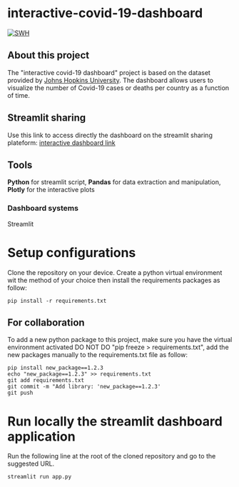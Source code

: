 # interactive-covid-19-dashboard

[![SWH](https://archive.softwareheritage.org/badge/swh:1:dir:898f46bbc89e269fefa6e99fbb72a53a5ad4a471/)](https://archive.softwareheritage.org/swh:1:dir:898f46bbc89e269fefa6e99fbb72a53a5ad4a471;origin=https://github.com/rajaben-ali/interactive-covid-19-dashboard.git;visit=swh:1:snp:70ee5afa30ac8bd3171b4f82e7cadb3530eb5920;anchor=swh:1:rev:9df31fd3baefc9c04ce8594ee547064504ec1d2d)

## **About this project**

The "interactive covid-19 dashboard" project is based on the dataset provided by [Johns Hopkins University](https://github.com/CSSEGISandData/COVID-19). The dashboard allows users to visualize the number of Covid-19 cases or deaths per country as a function of time.

## Streamlit sharing
Use this link to access directly the dashboard on the streamlit sharing plateform: [interactive dashboard link](https://share.streamlit.io/rajaben-ali/interactive-covid-19-dashboard/main/app.py)

## **Tools**
**Python** for streamlit script, **Pandas** for data extraction and manipulation, **Plotly** for the interactive plots

### Dashboard systems
Streamlit

# Setup configurations
Clone the repository on your device.
Create a python virtual environment wit the method of your choice then install the requirements packages as follow:
```
pip install -r requirements.txt
```

## For collaboration
To add a new python package to this project, make sure you have the virtual environment activated
DO NOT DO "pip freeze > requirements.txt", add the new packages manually to the requirements.txt file as follow:
```
pip install new_package==1.2.3
echo "new_package==1.2.3" >> requirements.txt
git add requirements.txt
git commit -m "Add library: 'new_package==1.2.3'
git push
```

# Run locally the streamlit dashboard application
Run the following line at the root of the cloned repository and go to the suggested URL.
```
streamlit run app.py
```
